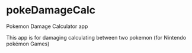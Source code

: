 # pokeDamageCalc
Pokemon Damage Calculator app

This app is for damaging calculating between two pokemon (for Nintendo pokémon Games)
